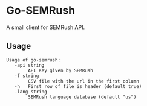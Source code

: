 # Go-SEMRush
A small client for SEMRush API.
## Usage
```
Usage of go-semrush:
   -api string
     	API Key given by SEMRush
   -f string
     	CSV file with the url in the first column
   -h	First row of file is header (default true)
   -lang string
     	SEMRush language database (default "us")
```